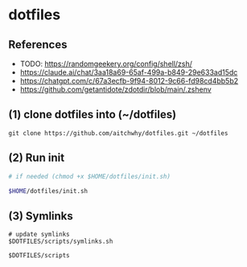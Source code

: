 # dotfiles

## References

- TODO: <https://randomgeekery.org/config/shell/zsh/>
- <https://claude.ai/chat/3aa18a69-65af-499a-b849-29e633ad15dc>
- <https://chatgpt.com/c/67a3ecfb-9f94-8012-9c66-fd98cd4bb5b2>
- <https://github.com/getantidote/zdotdir/blob/main/.zshenv>

## (1) clone dotfiles into (~/dotfiles)

```
git clone https://github.com/aitchwhy/dotfiles.git ~/dotfiles
```

## (2) Run init

```zsh
# if needed (chmod +x $HOME/dotfiles/init.sh)

$HOME/dotfiles/init.sh
```

## (3) Symlinks

```shell
# update symlinks
$DOTFILES/scripts/symlinks.sh

$DOTFILES/scripts
```
